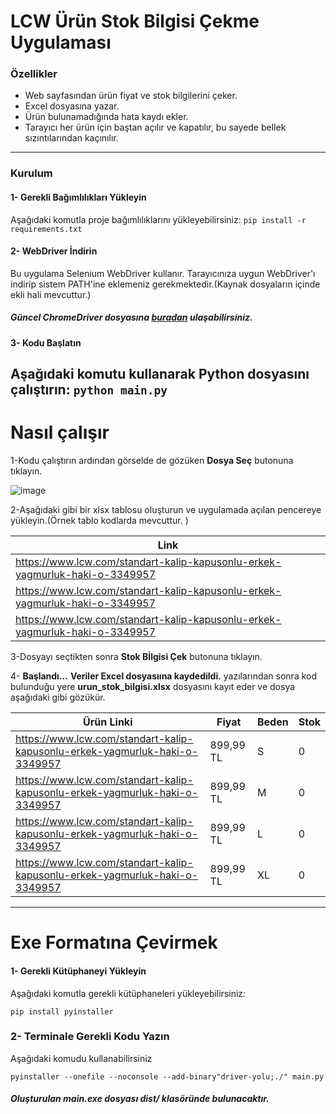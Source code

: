 # LCW Ürün Stok Bilgisi Çekme Uygulaması

### Özellikler

- Web sayfasından ürün fiyat ve stok bilgilerini çeker.
- Excel dosyasına yazar.
- Ürün bulunamadığında hata kaydı ekler.
- Tarayıcı her ürün için baştan açılır ve kapatılır, bu sayede bellek sızıntılarından kaçınılır.

------------

### Kurulum

#### 1- Gerekli Bağımlılıkları Yükleyin

Aşağıdaki komutla proje bağımlılıklarını yükleyebilirsiniz:
`pip install -r requirements.txt`

#### 2- WebDriver İndirin
Bu uygulama Selenium WebDriver kullanır. Tarayıcınıza uygun WebDriver'ı indirip sistem PATH'ine eklemeniz gerekmektedir.(Kaynak dosyaların içinde ekli hali mevcuttur.)

##### Güncel ChromeDriver dosyasına [buradan](https://developer.chrome.com/docs/chromedriver/downloads "buradan") ulaşabilirsiniz.
#### 3- Kodu Başlatın

Aşağıdaki komutu kullanarak Python dosyasını çalıştırın:
`python main.py`
------------
# Nasıl çalışır
1-Kodu çalıştırın ardından görselde de gözüken **Dosya Seç** butonuna  tıklayın.

![image](https://github.com/user-attachments/assets/17b627d7-48f2-4c44-83e6-37699b022571)

2-Aşağıdaki gibi bir xlsx tablosu oluşturun ve uygulamada açılan pencereye yükleyin.(Örnek tablo kodlarda mevcuttur. )

|Link   |
| ------------ |
| https://www.lcw.com/standart-kalip-kapusonlu-erkek-yagmurluk-haki-o-3349957  |
|  https://www.lcw.com/standart-kalip-kapusonlu-erkek-yagmurluk-haki-o-3349957 |
|   https://www.lcw.com/standart-kalip-kapusonlu-erkek-yagmurluk-haki-o-3349957|


3-Dosyayı seçtikten sonra **Stok Bİlgisi Çek** butonuna tıklayın.

4- **Başlandı...**   **Veriler Excel dosyasıına kaydedildi.** yazılarından sonra  kod bulunduğu yere  **urun_stok_bilgisi.xlsx** dosyasını kayıt eder ve  dosya aşağıdaki gibi gözükür.

| Ürün Linki  | Fiyat  |  Beden | Stok  |
| ------------ | ------------ | ------------ | ------------ |
|https://www.lcw.com/standart-kalip-kapusonlu-erkek-yagmurluk-haki-o-3349957   |  899,99 TL |  S  |   0|
|  https://www.lcw.com/standart-kalip-kapusonlu-erkek-yagmurluk-haki-o-3349957 | 899,99 TL  |  M |   0|
| https://www.lcw.com/standart-kalip-kapusonlu-erkek-yagmurluk-haki-o-3349957  | 899,99 TL  |  L |     0|
|  https://www.lcw.com/standart-kalip-kapusonlu-erkek-yagmurluk-haki-o-3349957 | 899,99 TL  |  XL |   0|

------------


# Exe Formatına Çevirmek

#### 1- Gerekli Kütüphaneyi Yükleyin

Aşağıdaki komutla gerekli kütüphaneleri yükleyebilirsiniz:

`pip install pyinstaller`

### 2- Terminale Gerekli Kodu Yazın
Aşağıdaki komudu kullanabilirsiniz

`pyinstaller --onefile --noconsole --add-binary"driver-yolu;./" main.py`

##### Oluşturulan main.exe dosyası dist/ klasöründe bulunacaktır.
